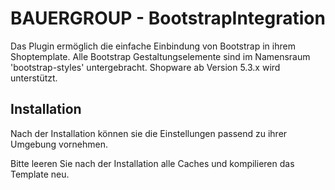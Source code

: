 # BAUERGROUP - BootstrapIntegration
Das Plugin ermöglich die einfache Einbindung von Bootstrap in ihrem Shoptemplate. Alle Bootstrap Gestaltungselemente sind im Namensraum 'bootstrap-styles' untergebracht.
Shopware ab Version 5.3.x wird unterstützt.

## Installation
Nach der Installation können sie die Einstellungen passend zu ihrer Umgebung vornehmen. 

Bitte leeren Sie nach der Installation alle Caches und kompilieren das Template neu.
